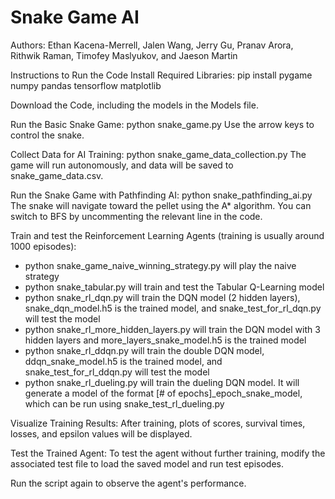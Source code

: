 ﻿# Snake Game AI

Authors: Ethan Kacena-Merrell, Jalen Wang, Jerry Gu, Pranav Arora, Rithwik Raman, Timofey Maslyukov, and Jaeson Martin

Instructions to Run the Code Install Required Libraries: pip install pygame numpy pandas tensorflow matplotlib

Download the Code, including the models in the Models file.

Run the Basic Snake Game: python snake_game.py Use the arrow keys to control the snake.

Collect Data for AI Training: python snake_game_data_collection.py The game will run autonomously, and data will be saved to snake_game_data.csv.

Run the Snake Game with Pathfinding AI: python snake_pathfinding_ai.py The snake will navigate toward the pellet using the A* algorithm. You can switch to BFS by uncommenting the relevant line in the code.

Train and test the Reinforcement Learning Agents (training is usually around 1000 episodes):
- python snake_game_naive_winning_strategy.py will play the naive strategy
- python snake_tabular.py will train and test the Tabular Q-Learning model
- python snake_rl_dqn.py will train the DQN model (2 hidden layers), snake_dqn_model.h5 is the trained model, and snake_test_for_rl_dqn.py will test the model
- python snake_rl_more_hidden_layers.py will train the DQN model with 3 hidden layers and more_layers_snake_model.h5 is the trained model
- python snake_rl_ddqn.py will train the double DQN model, ddqn_snake_model.h5 is the trained model, and snake_test_for_rl_ddqn.py will test the model
- python snake_rl_dueling.py will train the dueling DQN model. It will generate a model of the format [# of epochs]_epoch_snake_model, which can be run using snake_test_rl_dueling.py

Visualize Training Results: After training, plots of scores, survival times, losses, and epsilon values will be displayed.

Test the Trained Agent: To test the agent without further training, modify the associated test file to load the saved model and run test episodes.

Run the script again to observe the agent's performance.

